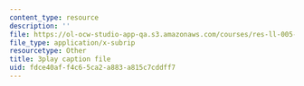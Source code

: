 ```yaml
---
content_type: resource
description: ''
file: https://ol-ocw-studio-app-qa.s3.amazonaws.com/courses/res-ll-005-mathematics-of-big-data-and-machine-learning-january-iap-2020/fdce40aff4c65ca2a883a815c7cddff7_KXJVqsbh_4Y.vtt
file_type: application/x-subrip
resourcetype: Other
title: 3play caption file
uid: fdce40af-f4c6-5ca2-a883-a815c7cddff7
---
```

